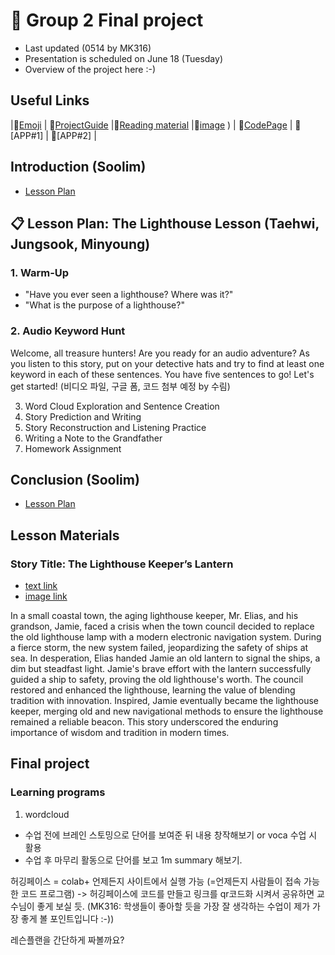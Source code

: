 # 📗 Group 2 Final project 
+ Last updated (0514 by MK316)
+ Presentation is scheduled on June 18 (Tuesday)
+ Overview of the project here :-)

## Useful Links
|🎯[Emoji](https://gist.github.com/rxaviers/7360908) | 🎯[ProjectGuide](https://github.com/MK316/Spring2024/blob/main/DLTESOL/project/README.md) |🎯[Reading material](https://raw.githubusercontent.com/verastudio/verastudio/main/story04.txt) |🎯[image](https://github.com/verastudio/G2-finalproject/assets/163081348/32781da7-8e86-4646-8ce7-4e4994413bd0)
) | 🎯[CodePage](https://github.com/verastudio/G2-finalproject/blob/main/FPG02.ipynb) | 🎯[APP#1] | 🎯[APP#2] |



## Introduction (Soolim)
+ [Lesson Plan](https://github.com/verastudio/G2-finalproject/blob/main/Lesson%20Plan.md)

##  📋 Lesson Plan: The Lighthouse Lesson (Taehwi, Jungsook, Minyoung)
### 1. Warm-Up
+ "Have you ever seen a lighthouse? Where was it?" 
+ "What is the purpose of a lighthouse?"

### 2. Audio Keyword Hunt
Welcome, all treasure hunters! Are you ready for an audio adventure? As you listen to this story, put on your detective hats and try to find at least one keyword in each of these sentences. You have five sentences to go! Let's get started! 
(비디오 파일, 구글 폼, 코드 첨부 예정 by 수림)

3. Word Cloud Exploration and Sentence Creation
4. Story Prediction and Writing
5. Story Reconstruction and Listening Practice
6. Writing a Note to the Grandfather
7. Homework Assignment
      

## Conclusion (Soolim)
+ [Lesson Plan](https://github.com/verastudio/G2-finalproject/blob/main/Lesson%20Plan.md)



## Lesson Materials


### Story Title: The Lighthouse Keeper’s Lantern 
+ [text link](https://raw.githubusercontent.com/MK316/Spring2024/main/DLTESOL/project/story04.txt)
+ [image link](https://github.com/MK316/Spring2024/blob/main/DLTESOL/project/Story04.png)

**<Synopsis>**
In a small coastal town, the aging lighthouse keeper, Mr. Elias, and his grandson, Jamie, faced a crisis when the town council decided to replace the old lighthouse lamp with a modern electronic navigation system. During a fierce storm, the new system failed, jeopardizing the safety of ships at sea. In desperation, Elias handed Jamie an old lantern to signal the ships, a dim but steadfast light. Jamie's brave effort with the lantern successfully guided a ship to safety, proving the old lighthouse's worth. The council restored and enhanced the lighthouse, learning the value of blending tradition with innovation. Inspired, Jamie eventually became the lighthouse keeper, merging old and new navigational methods to ensure the lighthouse remained a reliable beacon. This story underscored the enduring importance of wisdom and tradition in modern times.


## Final project


### Learning programs

1. wordcloud
- 수업 전에 브레인 스토밍으로 단어를 보여준 뒤 내용 창작해보기 or voca 수업 시 활용
- 수업 후 마무리 활동으로 단어를 보고 1m summary 해보기.




허깅페이스 = colab+ 언제든지 사이트에서 실행 가능 (=언제든지 사람들이 접속 가능한 코드 프로그램)
-> 허깅페이스에 코드를 만들고 링크를 qr코드화 시켜서 공유하면 교수님이 좋게 보실 듯. (MK316: 학생들이 좋아할 듯을 가장 잘 생각하는 수업이 제가 가장 좋게 볼 포인트입니다 :-))

레슨플랜을 간단하게 짜볼까요?


